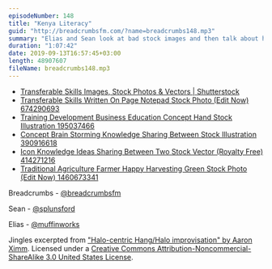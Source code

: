 ```yaml
---
episodeNumber: 148
title: "Kenya Literacy"
guid: "http://breadcrumbsfm.com/?name=breadcrumbs148.mp3"
summary: "Elias and Sean look at bad stock images and then talk about hard and soft skills."
duration: "1:07:42"
date: 2019-09-13T16:57:45+03:00
length: 48907607
fileName: breadcrumbs148.mp3
---
```


- [Transferable Skills Images, Stock Photos & Vectors | Shutterstock](https://www.shutterstock.com/search/transferable+skills)
- [Transferable Skills Written On Page Notepad Stock Photo (Edit Now) 674290693](https://www.shutterstock.com/image-photo/transferable-skills-written-on-page-notepad-674290693)
- [Training Development Business Education Concept Hand Stock Illustration 195037466](https://www.shutterstock.com/image-illustration/training-development-business-education-concept-hand-195037466)
- [Concept Brain Storming Knowledge Sharing Between Stock Illustration 390916618](https://www.shutterstock.com/image-illustration/concept-brain-storming-knowledge-sharing-between-390916618)
- [Icon Knowledge Ideas Sharing Between Two Stock Vector (Royalty Free) 414271216](https://www.shutterstock.com/image-vector/icon-knowledge-ideas-sharing-between-two-414271216)
- [Traditional Agriculture Farmer Happy Harvesting Green Stock Photo (Edit Now) 1460673341](https://www.shutterstock.com/image-photo/traditional-agriculture-farmer-happy-harvesting-green-1460673341)

Breadcrumbs - [@breadcrumbsfm](https://twitter.com/breadcrumbsfm)

Sean - [@splunsford](https://twitter.com/splunsford)

Elias - [@muffinworks](https://twitter.com/muffinworks)

Jingles excerpted from ["Halo-centric Hang/Halo improvisation" by Aaron Ximm](http://freemusicarchive.org/music/aaron_ximm/handpans_and_the_hang/). Licensed under a [Creative Commons Attribution-Noncommercial-ShareAlike 3.0 United States License](http://creativecommons.org/licenses/by-nc-sa/3.0/us/).